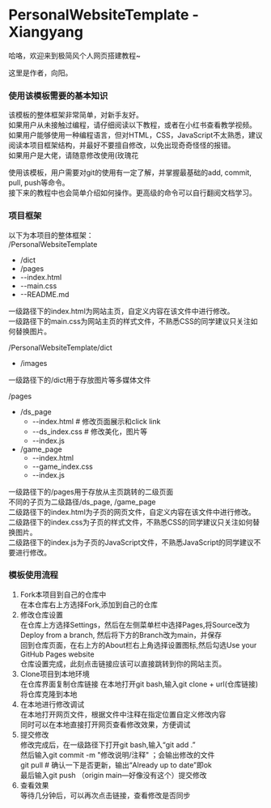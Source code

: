 # PersonalWebsiteTemplate - Xiangyang
哈咯，欢迎来到极简风个人网页搭建教程~

这里是作者，向阳。

### 使用该模板需要的基本知识
该模板的整体框架非常简单，对新手友好。<br>
如果用户从未接触过编程，请仔细阅读以下教程，或者在小红书查看教学视频。<br>
如果用户能够使用一种编程语言，但对HTML，CSS，JavaScript不太熟悉，建议阅读本项目框架结构，并最好不要擅自修改，以免出现奇奇怪怪的报错。<br>
如果用户是大佬，请随意修改使用(玫瑰花

使用该模板，用户需要对git的使用有一定了解，并掌握最基础的add, commit, pull, push等命令。<br>
接下来的教程中也会简单介绍如何操作。更高级的命令可以自行翻阅文档学习。

### 项目框架
以下为本项目的整体框架：<br>
/PersonalWebsiteTemplate
- /dict
- /pages
- --index.html
- --main.css
- --README.md 


一级路径下的index.html为网站主页，自定义内容在该文件中进行修改。<br>
一级路径下的main.css为网站主页的样式文件，不熟悉CSS的同学建议只关注如何替换图片。<br>

/PersonalWebsiteTemplate/dict
- /images

一级路径下的/dict用于存放图片等多媒体文件

/pages
- /ds_page
    - --index.html  # 修改页面展示和click link
    - --ds_index.css  # 修改美化，图片等
    - --index.js
- /game_page
    - --index.html
    - --game_index.css
    - --index.js


一级路径下的/pages用于存放从主页跳转的二级页面 <br>
不同的子页为二级路径/ds_page, /game_page <br>
二级路径下的index.html为子页的网页文件，自定义内容在该文件中进行修改。<br>
二级路径下的index.css为子页的样式文件，不熟悉CSS的同学建议只关注如何替换图片。<br>
二级路径下的index.js为子页的JavaScript文件，不熟悉JavaScript的同学建议不要进行修改。

### 模板使用流程
1. Fork本项目到自己的仓库中 <br>
    在本仓库右上方选择Fork,添加到自己的仓库
2. 修改仓库设置 <br>
    在仓库上方选择Settings，然后在左侧菜单栏中选择Pages,将Source改为Deploy from a branch, 然后将下方的Branch改为main，并保存 <br>
    回到仓库页面，在右上方的About栏右上角选择设置图标,然后勾选Use your GitHub Pages website<br>
    仓库设置完成，此刻点击链接应该可以直接跳转到你的网站主页。
3. Clone项目到本地环境<br>
    在仓库界面复制仓库链接
    在本地打开git bash,输入git clone + url(仓库链接)将仓库克隆到本地
4. 在本地进行修改调试<br>
    在本地打开网页文件，根据文件中注释在指定位置自定义修改内容<br>
    同时可以在本地直接打开网页查看修改效果，方便调试
5. 提交修改<br>
    修改完成后，在一级路径下打开git bash,输入“git add .” <br>然后输入git commit -m "修改说明/注释" ；会输出修改的文件<br> git pull # 确认一下是否更新，输出“Already up to date”即ok <br> 最后输入git push （origin main—好像没有这个）提交修改
6. 查看效果<br>
    等待几分钟后，可以再次点击链接，查看修改是否同步

